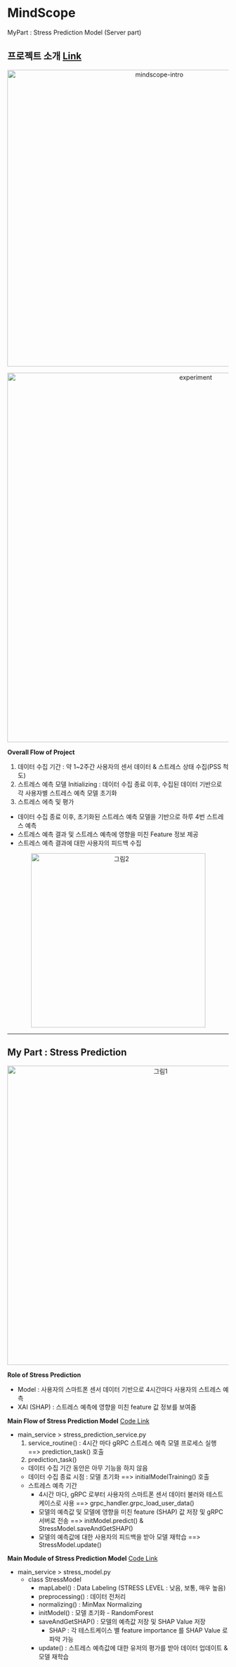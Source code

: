 # MindScope
MyPart : Stress Prediction Model (Server part)

## 프로젝트 소개 [Link](http://haesookim.info/MindScope/index.html)

<p align="center"><img width="676" alt="mindscope-intro" src="https://user-images.githubusercontent.com/25919167/97529377-21d0a000-19f3-11eb-9360-98c0d0579617.png"></p>
<p align="center"><img width="842" alt="experiment" src="https://user-images.githubusercontent.com/25919167/97529382-2301cd00-19f3-11eb-80dd-27aa3f9b3bd7.png"></p>

**Overall Flow of Project**

1) 데이터 수집 기간 : 약 1~2주간 사용자의 센서 데이터 & 스트레스 상태 수집(PSS 척도)
2) 스트레스 예측 모델 Initializing : 데이터 수집 종료 이후, 수집된 데이터 기반으로 각 사용자별 스트레스 예측 모델 초기화
3) 스트레스 에측 및 평가
  - 데이터 수집 종료 이후, 초기화된 스트레스 예측 모델을 기반으로 하루 4번 스트레스 예측
  - 스트레스 예측 결과 및 스트레스 예측에 영향을 미친 Feature 정보 제공
  - 스트레스 예측 결과에 대한 사용자의 피드백 수집
  <p align="center"><img width="397" alt="그림2" src="https://user-images.githubusercontent.com/25919167/97528300-b84f9200-19f0-11eb-9c73-b0da491c18a9.png"></p>

***

## My Part : Stress Prediction
<p align="center"><img width="682" alt="그림1" src="https://user-images.githubusercontent.com/25919167/97527692-47f44100-19ef-11eb-81be-3b6e5be516d6.png"></p>

**Role of Stress Prediction**

- Model : 사용자의 스마트폰 센서 데이터 기반으로 4시간마다 사용자의 스트레스 예측
- XAI (SHAP) : 스트레스 예측에 영향을 미친 feature 값 정보를 보여줌

**Main Flow of Stress Prediction Model** [Code Link](https://github.com/sy2399/MindScope/blob/master/main_service/stress_prediction_service.py)

- main_service > stress_prediction_service.py
  1) service_routine() : 4시간 마다 gRPC 스트레스 예측 모델 프로세스 실행  ==> prediction_task() 호출
  2) prediction_task()
    - 데이터 수집 기간 동안은 아무 기능을 하지 않음
    - 데이터 수집 종료 시점 : 모델 초기화 ==> initialModelTraining() 호출
    - 스트레스 예측 기간 
      - 4시간 마다, gRPC 로부터 사용자의 스마트폰 센서 데이터 불러와 테스트 케이스로 사용 ==> grpc_handler.grpc_load_user_data()
      - 모델의 예측값 및 모델에 영향을 미친 feature (SHAP) 값 저장 및 gRPC 서버로 전송 ==> initModel.predict() & StressModel.saveAndGetSHAP()
      - 모델의 예측값에 대한 사용자의 피드백을 받아 모델 재학습 ==> StressModel.update()

**Main Module of Stress Prediction Model** [Code Link](https://github.com/sy2399/MindScope/blob/master/main_service/stress_model.py)

- main_service > stress_model.py
  - class StressModel
    - mapLabel() : Data Labeling (STRESS LEVEL : 낮음, 보통, 매우 높음)
    - preprocessing() : 데이터 전처리
    - normalizing() : MinMax Normalizing 
    - initModel() : 모델 초기화 - RandomForest
    - saveAndGetSHAP() : 모델의 예측값 저장 및 SHAP Value 저장
      - SHAP : 각 테스트케이스 별 feature importance 를 SHAP Value 로 파악 가능
    - update() : 스트레스 예측값에 대한 유저의 평가를 받아 데이터 업데이트 & 모델 재학습
